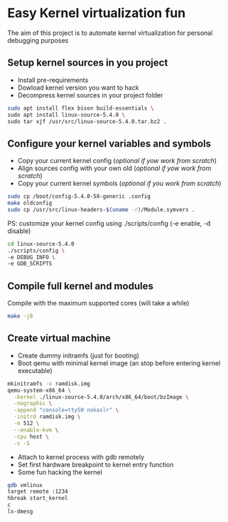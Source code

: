 # Easy Kernel virtualization fun

The aim of this project is to automate kernel virtualization for personal debugging purposes

## Setup kernel sources in you project

- Install pre-requirements 
- Dowload kernel version you want to hack
- Decompress kernel sources in your project folder

```bash
sudo apt install flex bison build-essentials \
sudo apt install linux-source-5.4.0 \
sudo tar xjf /usr/src/linux-source-5.4.0.tar.bz2 .
```

## Configure your kernel variables and symbols

- Copy your current kernel config (*optional if yow work from scratch*) 
- Align sources config with your own old (*optional if yow work from scratch*) 
- Copy your current kernel symbols (*optional if you work from scratch*) 

```bash
sudo cp /boot/config-5.4.0-58-generic .config
make oldconfig
sudo cp /usr/src/linux-headers-$(uname -r)/Module.symvers .
```

PS: customize your kernel config using ./scripts/config (-e enable, -d disable) 
```bash
cd linux-source-5.4.0
./scripts/config \
-e DEBUG_INFO \
-e GDB_SCRIPTS 
```

## Compile full kernel and modules 

Compile with the maximum supported cores (will take a while)

```bash
make -j8
```

## Create virtual machine  

- Create dummy initramfs (just for booting)
- Boot qemu with minimal kernel image (an stop before entering kernel executable)

```bash
mkinitramfs -o ramdisk.img
qemu-system-x86_64 \
  -kernel ./linux-source-5.4.0/arch/x86_64/boot/bzImage \
  -nographic \
  -append "console=ttyS0 nokaslr" \
  -initrd ramdisk.img \
  -m 512 \
  --enable-kvm \
  -cpu host \
  -s -S
```

- Attach to kernel process with gdb remotely
- Set first hardware breakpoint to kernel entry function
- Some fun hacking the kernel 

```bash
gdb vmlinux
target remote :1234
hbreak start_kernel
c
lx-dmesg
```






